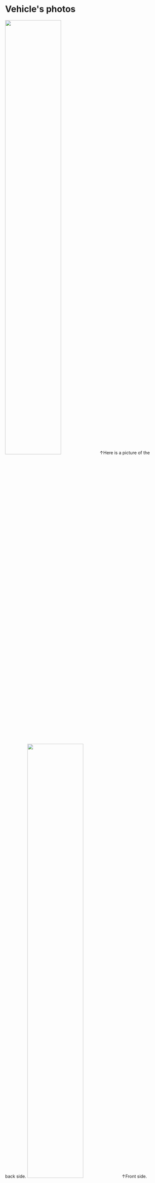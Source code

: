 Vehicle's photos
====
<img src="https://github.com/Hart1109/TeikyoRobostar-WRO-FE-2024/blob/main/v-photos/back.jpg" width="60%">
↑Here is a picture of the back side.
<img src="https://github.com/Hart1109/TeikyoRobostar-WRO-FE-2024/blob/main/v-photos/front.jpg" width="60%">
↑Front side.
<img src="https://github.com/Hart1109/TeikyoRobostar-WRO-FE-2024/blob/main/v-photos/left.jpg" width="60%">
↑On the left.
<img src="https://github.com/Hart1109/TeikyoRobostar-WRO-FE-2024/blob/main/v-photos/right.jpg" width="60%">
↑Right side.
<img src="https://github.com/Hart1109/TeikyoRobostar-WRO-FE-2024/blob/main/v-photos/under.jpg" width="60%">
↑Bottom side.
<img src="https://github.com/Hart1109/TeikyoRobostar-WRO-FE-2024/blob/main/v-photos/up.jpg" width="60%">
↑Upper side.
